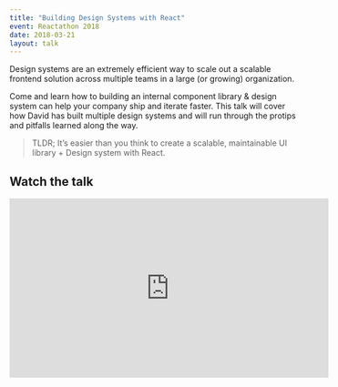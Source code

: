 ```yaml
---
title: "Building Design Systems with React"
event: Reactathon 2018
date: 2018-03-21
layout: talk
---
```


Design systems are an extremely efficient way to scale out a scalable frontend solution across multiple teams in a large (or growing) organization.

Come and learn how to building an internal component library & design system can help your company ship and iterate faster. This talk will cover how David has built multiple design systems and will run through the protips and pitfalls learned along the way.

> TLDR; It’s easier than you think to create a scalable, maintainable UI library + Design system with React.

## Watch the talk

<iframe width="560" height="315" src="https://www.youtube.com/embed/cIAE4bbYNsc" frameborder="0" allow="autoplay; encrypted-media" allowfullscreen></iframe>
